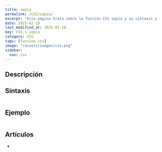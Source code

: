 ```yaml
---
title: sepia
permalink: /CSS/sepia/
excerpt: "Esta página trata sobre la función CSS sepia y su sintaxis y ejemplos."
date: 2025-02-18
last_modified_at: 2025-02-18
key: CSS.s.sepia
category: CSS
tags: [funcion css]
image: "/assets/images/css.png"
sidebar:
  nav: css
---
```


## Descripción


## Sintaxis


```css

```


## Ejemplo


```css

```


## Artículos

- 

